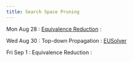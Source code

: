 ```yaml
---
title: Search Space Pruning
---
```


Mon Aug 28
: [Equivalence Reduction](../lectures/lecture04-equivalence-reduction.pdf)
  : []()

Wed Aug 30
: Top-down Propagation
  : [EUSolver](https://www.cis.upenn.edu/~alur/Tacas17.pdf)

Fri Sep 1
: Equivalence Reduction
  : []()
